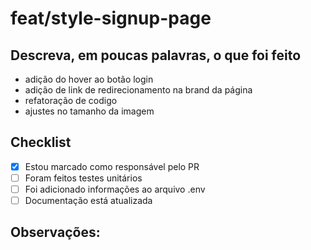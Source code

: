 # feat/style-signup-page

## Descreva, em poucas palavras, o que foi feito

- adição do hover ao botão login
- adição de link de redirecionamento na brand da página
- refatoração de codigo
- ajustes no tamanho da imagem


## Checklist

- [x] Estou marcado como responsável pelo PR
- [ ] Foram feitos testes unitários
- [ ] Foi adicionado informações ao arquivo .env
- [ ] Documentação está atualizada

## Observações:
